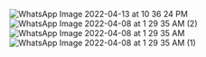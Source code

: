 
![WhatsApp Image 2022-04-13 at 10 36 24 PM](https://user-images.githubusercontent.com/55597759/163233951-9c2dffad-f706-4df5-a66a-82bc9c57222e.jpeg)
![WhatsApp Image 2022-04-08 at 1 29 35 AM (2)](https://user-images.githubusercontent.com/55597759/163233991-0693e90f-fb26-4550-9cca-2bc82ccc301b.jpeg)
![WhatsApp Image 2022-04-08 at 1 29 35 AM](https://user-images.githubusercontent.com/55597759/163233998-92713602-cced-47b3-841b-2a1b7fef110c.jpeg)
![WhatsApp Image 2022-04-08 at 1 29 35 AM (1)](https://user-images.githubusercontent.com/55597759/163234111-451c43c2-9f8d-4651-9813-2ef089728b84.jpeg)
